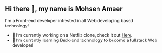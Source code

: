 ## Hi there 👋, my name is Mohsen Ameer

I'm a Front-end developer intrested in all Web developing based technology!

- 🔭 I’m currently working on a Netflix clone, check it out [Here](https://github.com/tobyameer/netflix-clone).
- 🌱 I’m currently learning Back-end technology to become a fullstack Web developer!



<!--
**tobyameer/tobyameer** is a ✨ _special_ ✨ repository because its `README.md` (this file) appears on your GitHub profile.

Here are some ideas to get you started:

-->
